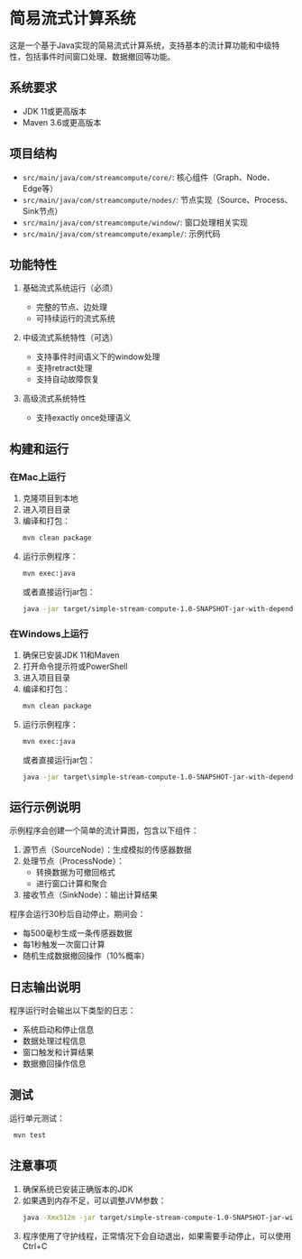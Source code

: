 # 简易流式计算系统

这是一个基于Java实现的简易流式计算系统，支持基本的流计算功能和中级特性，包括事件时间窗口处理、数据撤回等功能。

## 系统要求

- JDK 11或更高版本
- Maven 3.6或更高版本

## 项目结构

- `src/main/java/com/streamcompute/core/`: 核心组件（Graph、Node、Edge等）
- `src/main/java/com/streamcompute/nodes/`: 节点实现（Source、Process、Sink节点）
- `src/main/java/com/streamcompute/window/`: 窗口处理相关实现
- `src/main/java/com/streamcompute/example/`: 示例代码

## 功能特性

1. 基础流式系统运行（必须）
   - 完整的节点、边处理
   - 可持续运行的流式系统

2. 中级流式系统特性（可选）
   - 支持事件时间语义下的window处理
   - 支持retract处理
   - 支持自动故障恢复

3. 高级流式系统特性
   - 支持exactly once处理语义

## 构建和运行

### 在Mac上运行

1. 克隆项目到本地
2. 进入项目目录
3. 编译和打包：
   ```bash
   mvn clean package
   ```
4. 运行示例程序：
   ```bash
   mvn exec:java
   ```
   或者直接运行jar包：
   ```bash
   java -jar target/simple-stream-compute-1.0-SNAPSHOT-jar-with-dependencies.jar
   ```

### 在Windows上运行

1. 确保已安装JDK 11和Maven
2. 打开命令提示符或PowerShell
3. 进入项目目录
4. 编译和打包：
   ```cmd
   mvn clean package
   ```
5. 运行示例程序：
   ```cmd
   mvn exec:java
   ```
   或者直接运行jar包：
   ```cmd
   java -jar target\simple-stream-compute-1.0-SNAPSHOT-jar-with-dependencies.jar
   ```

## 运行示例说明

示例程序会创建一个简单的流计算图，包含以下组件：

1. 源节点（SourceNode）：生成模拟的传感器数据
2. 处理节点（ProcessNode）：
   - 转换数据为可撤回格式
   - 进行窗口计算和聚合
3. 接收节点（SinkNode）：输出计算结果

程序会运行30秒后自动停止，期间会：
- 每500毫秒生成一条传感器数据
- 每1秒触发一次窗口计算
- 随机生成数据撤回操作（10%概率）

## 日志输出说明

程序运行时会输出以下类型的日志：
- 系统启动和停止信息
- 数据处理过程信息
- 窗口触发和计算结果
- 数据撤回操作信息

## 测试

运行单元测试：
```bash
 mvn test
```

## 注意事项

1. 确保系统已安装正确版本的JDK
2. 如果遇到内存不足，可以调整JVM参数：
   ```bash
   java -Xmx512m -jar target/simple-stream-compute-1.0-SNAPSHOT-jar-with-dependencies.jar
   ```
3. 程序使用了守护线程，正常情况下会自动退出，如果需要手动停止，可以使用Ctrl+C